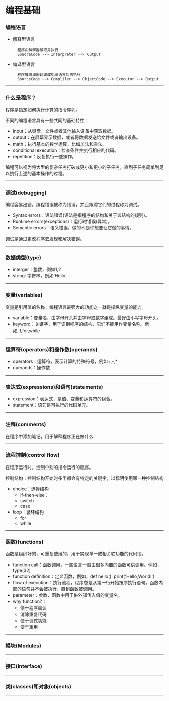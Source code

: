 # 编程基础

### 编程语言

* 解释型语言

        程序由解释器读取并执行
        SoucreCode --> Interpreter --> Output

* 编译型语言

        程序被编译器翻译成机器语言后再执行
        SourceCode --> Compliler --> ObjectCode --> Executor --> Output

***

### 什么是程序？

程序是指定如何执行计算的指令序列。

不同的编程语言具有一些共同的基础特性：
* input：从键盘，文件或者其他输入设备中获取数据。
* output：在屏幕显示数据，或者将数据发送给文件或者输出设备。
* math：执行基本的数学运算，比如加法和乘法。
* conditional execution：检查条件并执行相应的代码。
* repetition：反复执行一些操作。

编程可以视为将大型的复杂任务打破成更小和更小的子任务，直到子任务简单到足以执行上述的基本操作的过程。

***

### 调试(debugging)

编程容易出错。编程错误被称为错误，并且跟踪它们的过程称为调试。
* Syntax errors：语法错误(语法是指程序的结构和关于该结构的规则)。
* Runtime errors(exceptions)：运行时错误(异常)。
* Semantic errors：语义错误，做的不是你想要让它做的事情。

调试是通过更改程序去发现和解决错误。

***

### 数据类型(type)
* interger：整数，例如1,2
* string: 字符串，例如'Hello'

***

### 变量(variables)
变量是引用值的名称，编程语言最强大的功能之一就是操纵变量的能力。
* variable：变量名，由字母开头并由字母或数字组成。最好由小写字母开头。
* keyword：关键字，用于识别程序的结构，它们不能用作变量名称。例如,if,for,while

***

### 运算符(operators)和操作数(operands)
* operators：运算符，表示计算的特殊符号，例如+,-,*
* operands：操作数

***

### 表达式(expressions)和语句(statements)
* expression：表达式，是值、变量和运算符的组合。
* statement：语句是可执行的代码单元。

***

### 注释(comments)
在程序中添加笔记，用于解释程序正在做什么

***

### 流程控制(control flow)
在程序运行时，控制个别的指令运行的顺序。

控制结构：控制结构开始时多半都会有特定的关键字，以标明使用哪一种控制结构
* choice：选择结构
    * if-then-else：
    * switch
    * case
* loop：循环结构
    * for
    * while

***

### 函数(functions)
函数是组织好的，可重复使用的，用于实现单一或相关联功能的代码段。

* function call：函数调用，一些语言一般由很多内置的函数可供调用。例如，type(32)
* function definition：定义函数，例如，def hello(): print('Hello,World!')
* flow of execution：执行流程，程序总是从第一行开始按序执行语句，函数内部的语句并不会被执行，直到函数被调用。
* parameter：参数，函数中用于供外部传入值的变量名。
* why function?：
    * 便于程序阅读
    * 消除重复代码
    * 便于调式功能
    * 便于重用

***

### 模块(Modules)

***

### 接口(interface)

***

### 类(classes)和对象(objects)

***
